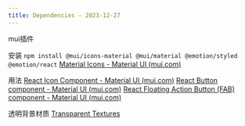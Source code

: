 ```yaml
---
title: Dependencies - 2023-12-27
---
```


mui插件

安装
`npm install @mui/icons-material @mui/material @emotion/styled @emotion/react`
[Material Icons - Material UI (mui.com)](https://mui.com/material-ui/material-icons/?query=delete)


用法
[React Icon Component - Material UI (mui.com)](https://mui.com/material-ui/icons/)
[React Button component - Material UI (mui.com)](https://mui.com/material-ui/react-button/#floating-action-buttons)
[React Floating Action Button (FAB) component - Material UI (mui.com)](https://mui.com/material-ui/react-floating-action-button/)


透明背景材质
[Transparent Textures](https://www.transparenttextures.com/)
